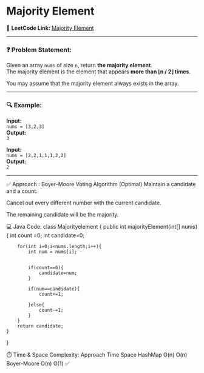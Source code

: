# Majority Element

📌 **LeetCode Link:** [Majority Element](https://leetcode.com/problems/majority-element/)

---

### ❓ Problem Statement:

Given an array `nums` of size `n`, return **the majority element**.  
The majority element is the element that appears **more than ⌊n / 2⌋ times**.

You may assume that the majority element always exists in the array.

---

### 🔍 Example:

**Input:**  
`nums = [3,2,3]`  
**Output:**  
`3`

**Input:**  
`nums = [2,2,1,1,1,2,2]`  
**Output:**  
`2`

---

✅ Approach : Boyer-Moore Voting Algorithm (Optimal)
Maintain a candidate and a count.

Cancel out every different number with the current candidate.

The remaining candidate will be the majority.

💻 Java Code:
class Majorityelement {
    public int majorityElement(int[] nums) {
        int count =0;
        int candidate=0;


        for(int i=0;i<nums.length;i++){
            int num = nums[i];


            if(count==0){
                candidate=num;
            }

            if(num==candidate){
                count+=1;

            }else{
                count-=1;
            }
        }
        return candidate;
    }
}




⏱️ Time & Space Complexity:
Approach	Time	Space
HashMap	O(n)	O(n)
Boyer-Moore	O(n)	O(1) ✅
